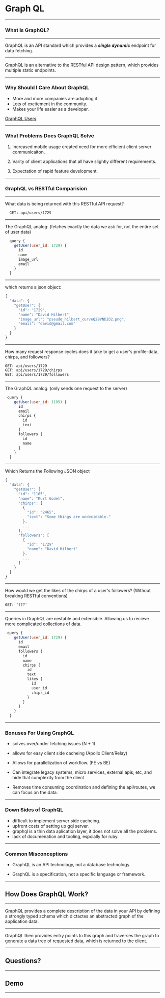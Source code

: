 # Graph QL

---

### What Is GraphQL?

---

GraphQL is an API standard which provides a ***single dynamic*** endpoint for data fetching.

---

GraphQL is an alternative to the RESTful API design pattern, which provides multiple static endpoints.

---

### Why Should I Care About GraphQL

- More and more companies are adopting it.
- Lots of excitement in the community.
- Makes your life easier as a developer.

[GraphQL Users](http://graphql.org/users/)

---

### What Problems Does GraphQL Solve

1. Increased mobile usage created need for more efficient client server communicaiton.

2. Varity of client applications that all have slightly different requirements.

3. Expectation of rapid feature development.

---

### GraphQL vs RESTful Comparision

---

What data is being returned with this RESTful API request?

```
  GET: api/users/1729
```

---

The GraphQL analog:
(fetches exactly the data we ask for, not the entire set of user data)

```javascript
  query {
    getUser(user_id: 1729) {
      id
      name
      image_url
      email
    }
  }
```

---

which returns a json object:

```javascript
{
  "data": {
    "getUser": {
      "id": "1729",
      "name": "David Hilbert",
      "image_url": "pseudo_hilbert_curveQ28VND2D2.png",
      "email": "david@gmail.com"
    }
  }
}
```

---

How many request response cycles does it take to get a user's profile-data, chirps, and followers?

```
GET: api/users/1729
GET: api/users/1729/chirps
GET: api/users/1729/followers
```

---

The GraphQL analog:
(only sends one request to the server)

```javascript
 query {
    getUser(user_id: 1105) {
      id
      email
      chirps {
        id
        text
      }
      followers {
        id
        name
      }
    }
  }
```

---

Which Returns the Following JSON object

```javascript
{
  "data": {
    "getUser": {
      "id": "1105",
      "name": "Kurt Gödel",
      "chirps": [
        {
          "id": "2465",
          "text": "Some things are undecidable."
        },
        ...
      ],
      "followers": [
        {
          "id": "1729"
          "name": "David Hilbert"
        },
        ...
      ]
    }
  }
}
```

---

How would we get the likes of the chirps of a user's followers? (Without breaking RESTful conventions)

```
GET: '???'
```

---

Queries in GraphQL are nestable and extensible.
Allowing us to recieve more complicated collections of data.

```javascript
 query {
    getUser(user_id: 1729) {
      id
      email
      followers {
        id
        name
        chirps {
          id
          text
          likes {
            id
            user_id
            chipr_id
          }
        }
      }
    }
  }
```

---

### Bonuses For Using GraphQL

- solves over/under fetching issues (N + 1)

- allows for easy client side cacheing (Apollo Client/Relay)

- Allows for parallelization of workflow.  (FE vs BE)

- Can integrate legacy systems, micro services, external apis, etc, and hide that complexity from the client

- Removes time consuming coordination and defining the api/routes, we can focus on the data.

---

### Down Sides of GraphQL

- difficult to implement server side cacheing.
- upfront costs of setting up gql server.
- graphql is a thin data aplication layer, it does not solve all the problems.
- lack of documenation and tooling, espcially for ruby.

---

### Common Misconceptions

- GraphQL is an API technology, not a database technology.

- GraphQL is a specification, not a specific language or framework.

---

## How Does GraphQL Work?

---

GraphQL provides a complete description of the data in your API by defining a strongly typed schema which dictactes an abstracted graph of the application data.

---

GraphQL then provides entry points to this graph and traverses the graph to generate a data tree of requested data, which is returned to the client.

---


## Questions?

---

## Demo

---
